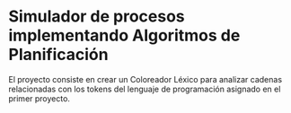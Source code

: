 # Simulador de procesos implementando Algoritmos de Planificación
El proyecto consiste en crear un Coloreador Léxico para analizar cadenas relacionadas  con los tokens del lenguaje de programación asignado en el primer proyecto.
